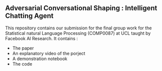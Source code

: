 ## Adversarial Conversational Shaping : Intelligent Chatting Agent 

This repository contains our submission for the final group work for the Statistical natural Language Processing (COMP0087) at UCL taught by Facebook AI Research. It contains : 

- The paper 
- An explanatory video of the porject
- A demonstration notebook
- The code 
